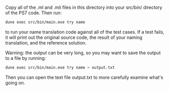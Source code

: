 Copy all of the .ml and .mli files in this directory into your src/bin/
directory of the PS7 code. Then run:

```bash
dune exec src/bin/main.exe try name
```

to run your name translation code against all of the test cases. If a test fails,
it will print out the original source code, the result of your naming translation,
and the reference solution.

Warning: the output can be very long, so you may want to save the output to a
file by running:

```bash
dune exec src/bin/main.exe try name > output.txt
```

Then you can open the text file output.txt to more carefully examine what's
going on.
